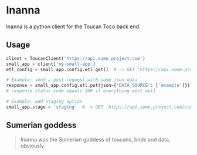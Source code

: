 # Inanna

Inanna is a python client for the Toucan Toco back end.

## Usage

```python
client = ToucanClient('https://api.some.project.com')
small_app = client['my-small-app']
etl_config = small_app.config.etl.get()  # -> GET 'https://api.some.project.com/config/etl'

# Example: send a post request with some json data
response = small_app.config.etl.put(json={'DATA_SOURCE': ['example']})
# response.status_code equals 200 if everything went well

# Example: add staging option
small_app.stage = 'staging'  # -> GET 'https://api.some.project.com/config/etl?stage=staging'
```

## Sumerian goddess

> Inanna was the Sumerian goddess of toucans, birds and data, obviously.

